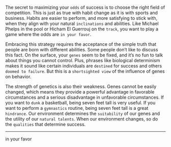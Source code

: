 The secret to maximizing your `odds` of success is to choose the right
field of competition. This is just as true with habit change as it is with
sports and business. Habits are easier to perform, and more satisfying
to stick with, when they align with your natural `inclinations` and
abilities. Like Michael Phelps in the pool or Hicham El Guerrouj on
the `track`, you want to play a game where the odds are `in your favor`.

Embracing this strategy requires the acceptance of the simple truth
that people are born with different abilities. Some people don’t like to
discuss this fact. On the surface, your `genes` seem to be fixed, and it’s
no fun to talk about things you cannot control. Plus, phrases like
biological determinism makes it sound like certain individuals are
`destined` for success and others `doomed to failure`. But this is a
`shortsighted view` of the influence of genes on behavior.

The strength of genetics is also their weakness. Genes cannot be
easily changed, which means they provide a powerful advantage in
favorable circumstances and a serious disadvantage in unfavorable
circumstances. If you want to `dunk` a basketball, being seven feet tall is
very useful. If you want to perform a `gymnastics` routine, being seven
feet tall is a great `hindrance`. Our environment determines the
`suitability` of our genes and the utility of our `natural talents`. When our
environment changes, so do the `qualities` that determine success.

---
in your favor